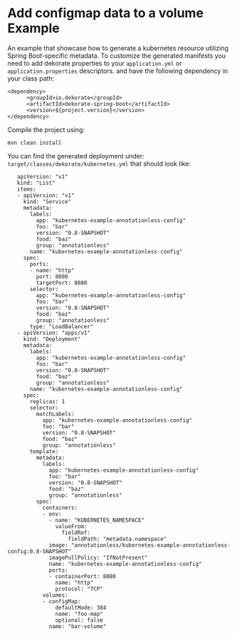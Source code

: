 # Add configmap data to a volume Example 

An example that showcase how to generate a kubernetes resource utilizing Spring Boot-specific metadata. 
To customize the generated manifests you need to add dekorate properties to your `application.yml` or `application.properties` descriptors. 
and have the following dependency in your class path:

    <dependency>
          <groupId>io.dekorate</groupId>
          <artifactId>dekorate-spring-boot</artifactId>
          <version>${project.version}</version>
    </dependency>

Compile the project using:

    mvn clean install
    
You can find the generated deployment under: `target/classes/dekorate/kubernetes.yml` that should look like:
```---
   apiVersion: "v1"
   kind: "List"
   items:
   - apiVersion: "v1"
     kind: "Service"
     metadata:
       labels:
         app: "kubernetes-example-annotationless-config"
         foo: "bar"
         version: "0.8-SNAPSHOT"
         food: "baz"
         group: "annotationless"
       name: "kubernetes-example-annotationless-config"
     spec:
       ports:
       - name: "http"
         port: 8080
         targetPort: 8080
       selector:
         app: "kubernetes-example-annotationless-config"
         foo: "bar"
         version: "0.8-SNAPSHOT"
         food: "baz"
         group: "annotationless"
       type: "LoadBalancer"
   - apiVersion: "apps/v1"
     kind: "Deployment"
     metadata:
       labels:
         app: "kubernetes-example-annotationless-config"
         foo: "bar"
         version: "0.8-SNAPSHOT"
         food: "baz"
         group: "annotationless"
       name: "kubernetes-example-annotationless-config"
     spec:
       replicas: 1
       selector:
         matchLabels:
           app: "kubernetes-example-annotationless-config"
           foo: "bar"
           version: "0.8-SNAPSHOT"
           food: "baz"
           group: "annotationless"
       template:
         metadata:
           labels:
             app: "kubernetes-example-annotationless-config"
             foo: "bar"
             version: "0.8-SNAPSHOT"
             food: "baz"
             group: "annotationless"
         spec:
           containers:
           - env:
             - name: "KUBERNETES_NAMESPACE"
               valueFrom:
                 fieldRef:
                   fieldPath: "metadata.namespace"
             image: "annotationless/kubernetes-example-annotationless-config:0.8-SNAPSHOT"
             imagePullPolicy: "IfNotPresent"
             name: "kubernetes-example-annotationless-config"
             ports:
             - containerPort: 8080
               name: "http"
               protocol: "TCP"
           volumes:
           - configMap:
               defaultMode: 384
               name: "foo-map"
               optional: false
             name: "bar-volume"

```
